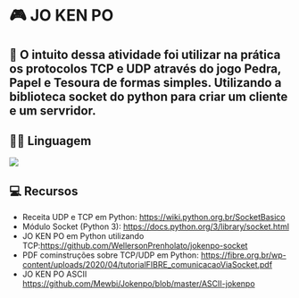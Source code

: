 # 🎮 JO KEN PO

## 📌 O intuito dessa atividade foi utilizar na prática os protocolos TCP e UDP através do jogo Pedra, Papel e Tesoura de formas simples. Utilizando a biblioteca socket do python para criar um cliente e um servridor.

## 👩‍💻 Linguagem 
<img src="https://img.shields.io/badge/Python-FFD43B?style=for-the-badge&logo=python&logoColor=blue"/>

## 💻 Recursos

 + Receita UDP e TCP em Python: https://wiki.python.org.br/SocketBasico
 + Módulo Socket (Python 3): https://docs.python.org/3/library/socket.html
 + JO KEN PO em Python utilizando TCP:https://github.com/WellersonPrenholato/jokenpo-socket
 + PDF cominstruções sobre TCP/UDP em Python: https://fibre.org.br/wp-content/uploads/2020/04/tutorialFIBRE_comunicacaoViaSocket.pdf
 + JO KEN PO ASCII https://github.com/Mewbi/Jokenpo/blob/master/ASCII-jokenpo
